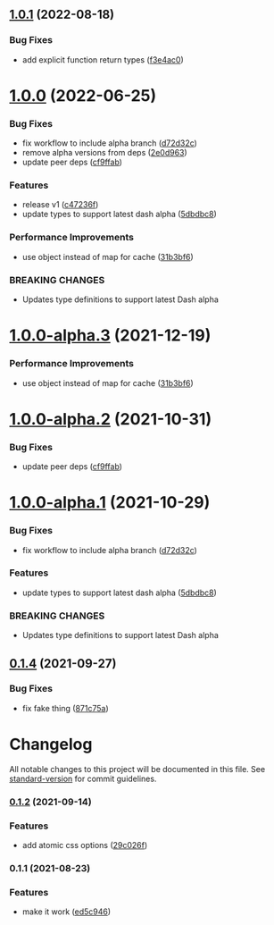 ## [1.0.1](https://github.com/dash-ui/compound/compare/v1.0.0...v1.0.1) (2022-08-18)


### Bug Fixes

* add explicit function return types ([f3e4ac0](https://github.com/dash-ui/compound/commit/f3e4ac0ee86f2b247e30456abf68eed877f6d4f8))

# [1.0.0](https://github.com/dash-ui/compound/compare/v0.1.4...v1.0.0) (2022-06-25)


### Bug Fixes

* fix workflow to include alpha branch ([d72d32c](https://github.com/dash-ui/compound/commit/d72d32ca1158d72d2ea224b1b0a1f3266d6e3e39))
* remove alpha versions from deps ([2e0d963](https://github.com/dash-ui/compound/commit/2e0d963a1d7208f7470a86aaf3a55b2c88218c53))
* update peer deps ([cf9ffab](https://github.com/dash-ui/compound/commit/cf9ffabf5502395b6994feb242571b1948c1f7f1))


### Features

* release v1 ([c47236f](https://github.com/dash-ui/compound/commit/c47236f48ac793194ccd9dd750bcd87c7436af80))
* update types to support latest dash alpha ([5dbdbc8](https://github.com/dash-ui/compound/commit/5dbdbc8a200fb75e896c20d5c855dfeee4ff2213))


### Performance Improvements

* use object instead of map for cache ([31b3bf6](https://github.com/dash-ui/compound/commit/31b3bf603e5482a76d5f1fa3954b42a3f3053110))


### BREAKING CHANGES

* Updates type definitions to support latest Dash alpha

# [1.0.0-alpha.3](https://github.com/dash-ui/compound/compare/v1.0.0-alpha.2...v1.0.0-alpha.3) (2021-12-19)


### Performance Improvements

* use object instead of map for cache ([31b3bf6](https://github.com/dash-ui/compound/commit/31b3bf603e5482a76d5f1fa3954b42a3f3053110))

# [1.0.0-alpha.2](https://github.com/dash-ui/compound/compare/v1.0.0-alpha.1...v1.0.0-alpha.2) (2021-10-31)


### Bug Fixes

* update peer deps ([cf9ffab](https://github.com/dash-ui/compound/commit/cf9ffabf5502395b6994feb242571b1948c1f7f1))

# [1.0.0-alpha.1](https://github.com/dash-ui/compound/compare/v0.1.4...v1.0.0-alpha.1) (2021-10-29)


### Bug Fixes

* fix workflow to include alpha branch ([d72d32c](https://github.com/dash-ui/compound/commit/d72d32ca1158d72d2ea224b1b0a1f3266d6e3e39))


### Features

* update types to support latest dash alpha ([5dbdbc8](https://github.com/dash-ui/compound/commit/5dbdbc8a200fb75e896c20d5c855dfeee4ff2213))


### BREAKING CHANGES

* Updates type definitions to support latest Dash alpha

## [0.1.4](https://github.com/dash-ui/compound/compare/v0.1.3...v0.1.4) (2021-09-27)


### Bug Fixes

* fix fake thing ([871c75a](https://github.com/dash-ui/compound/commit/871c75ab1888d35a9137ec9829d3744b36fbc2ff))

# Changelog

All notable changes to this project will be documented in this file. See [standard-version](https://github.com/conventional-changelog/standard-version) for commit guidelines.

### [0.1.2](https://github.com/dash-ui/compound/compare/v0.1.1...v0.1.2) (2021-09-14)

### Features

- add atomic css options ([29c026f](https://github.com/dash-ui/compound/commit/29c026f65bd1f406ba2590289e1d84b5b13ac62e))

### 0.1.1 (2021-08-23)

### Features

- make it work ([ed5c946](https://github.com/dash-ui/compound/commit/ed5c946cbd01b4d69f571c84adc4b5bf4c2987a0))
